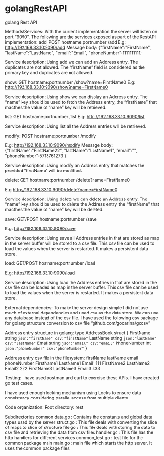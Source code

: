 # golangRestAPI
golang Rest API

Methods/Services:
With the current implementation the server will listen on port “9090”.
The following are the services exposed as part of the RestAPI implementation:
add: 
POST hostname:portnumber /add
E.g:
http://192.168.33.10:9090/add
Message body:
{"firstName":"FirstName",
"lastName":"LastName",
"email":"Email",
"phoneNumber":1111111111}

Service description:
Using add we can add an Address entry. The duplicates are not allowed. The “firstName” field is considered as the primary key and duplicates are not allowed.

show:
GET hostname:portnumber /show?name=FirstName0
E.g:
http://192.168.33.10:9090/show?name=FirstName0

Service description:
Using  show we can display an Address entry.  The “name” key should be used to fetch the Address entry, the “firstName” that macthes the value of “name” key will be retrieved.

list:
GET hostname:portnumber /list
E.g:
http://192.168.33.10:9090/list

Service description:
Using  list all the Address entries will be retrieved. 

modify:
POST hostname:portnumber /modify

E.g:
http://192.168.33.10:9090/modify
Message body:
{"firstName":"FirstName22",
"lastName":"LastName1",
"email":"",
"phoneNumber":5713761273
}

Service description:
Using  modify an Address entry that matches the provided “firstName” will be modified.

delete:
GET hostname:portnumber /delete?name=FirstName0

E.g
http://192.168.33.10:9090/delete?name=FirstName0

Service description:
Using  delete we can delete an Address entry.  The “name” key should be used to delete the Address entry, the “firstName” that macthes the value of “name” key will be deleted.

save:
GET/POST hostname:portnumber /save

E.g:
http://192.168.33.10:9090/save

Service description:
Using  save all Address entries in that are stored as map in the server buffer will be stored to a csv file. This csv file can be used to load the values when the server is restarted. It makes a persistent data store.

load:
GET/POST hostname:portnumber /load

E.g:
http://192.168.33.10:9090/load

Service description:
Using  load the Address entries in that are stored in the csv file can be loaded as map in the server buffer. This csv file can be used to load the values when the server is restarted. It makes a persistent data store.

External dependencies:
To make the server design simple I did not use much of external dependencies and used csv as the data store. We can use any data base instead of the csv file.
I have used the following csv package for golang structure conversion to csv file
“github.com/gocarina/gocsv”

Address entry structure in golang:
type AddressBook struct {
    FirstName   string `json:"firstName" csv:"firstName"`
    LastName    string `json:"lastName" csv:"lastName"`
    Email       string `json:"email" csv:"email"`
    PhoneNumber int    `json:"phoneNumber" csv:"phoneNumber"`
}



Address entry csv file in the filesystem:
firstName	lastName	email	phoneNumber
FirstName1	LastName1	Email1	111
FirstName2	LastName2	Email2	222
FirstName3	LastName3	Email3	333

Testing:
I have used postman and curl to exercise these APIs. I have created go test cases.

I have used enough locking mechanism using Locks to ensure data consistency considering parallel access from multiple clients.

Code organization:
Root directory:
rest

Subdirectories
common
      data.go : Contains the constants and global data types used by the server
      struct.go : This file deals with converting the slice of maps to slice of structure
      file.go : This file deals with storing the data to csv file and retrieving the data from csv files
      handler.go : This file has the http handlers for different services
      common_test.go : test file for the common package
main
    main.go : main file which starts the http server. It uses the common package files

